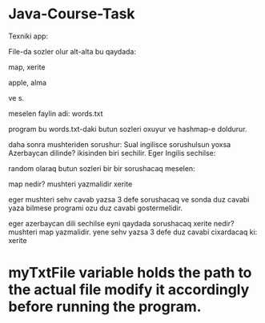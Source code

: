 # Java-Course-Task
Texniki app:

File-da sozler olur alt-alta bu qaydada:

map, xerite

apple, alma

ve s.



meselen faylin adi: words.txt



program bu words.txt-daki butun sozleri oxuyur ve hashmap-e doldurur.



daha sonra mushteriden sorushur: Sual ingilisce sorushulsun yoxsa Azerbaycan dilinde? ikisinden biri sechilir. Eger Ingilis sechilse:

random olaraq butun sozleri bir bir sorushacaq meselen:

map nedir? mushteri yazmalidir xerite

eger mushteri sehv cavab yazsa 3 defe sorushacaq ve sonda duz cavabi yaza bilmese programi ozu duz cavabi gostermelidir.



eger azerbaycan dili sechilse eyni qaydada sorushacaq xerite nedir? mushteri map yazmalidir. yene sehv yazsa 3 defe duz cavabi cixardacaq ki: xerite

# myTxtFile variable holds the path to the actual file modify it accordingly before running the program.

